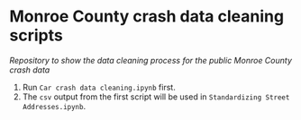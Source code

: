 # Monroe County crash data cleaning scripts
*Repository to show the data cleaning process for the public Monroe County crash data*

1. Run `Car crash data cleaning.ipynb` first.
2. The `csv` output from the first script will be used in `Standardizing Street Addresses.ipynb`.
